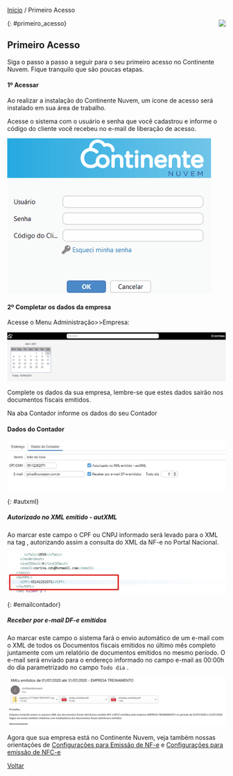 [Início](index.md) / Primeiro Acesso

<a href="http://docs.continentenuvem.com.br/dicas.html#dicas"><img align="right" src="http://docs.continentenuvem.com.br/images/dicas.png"></a>



{: #primeiro_acesso}

## Primeiro Acesso

Siga o passo a passo a seguir para o seu primeiro acesso no Continente Nuvem. Fique tranquilo que são poucas etapas.



#### 1º Acessar

 Ao realizar a instalação do Continente Nuvem, um ícone de acesso será instalado em sua área de trabalho. 

Acesse o sistema com o usuário e senha que você cadastrou e informe o código do cliente você recebeu no e-mail de liberação de acesso.

![](images/primeiro_acesso_login.gif)



#### 2º Completar os dados da empresa

Acesse o Menu Administração>>Empresa:

![](images/primeiro_acesso_menu_empresa.gif)

Complete os dados da sua empresa, lembre-se que estes dados sairão nos documentos fiscais emitidos.

Na aba Contador informe os dados do seu Contador

#### Dados do Contador

![](images/administracao_empresa_contador.jpg)

{: #autxml}

##### Autorizado no XML emitido - autXML

 Ao marcar este campo o CPF ou CNPJ informado será levado para o XML na tag <autXML>, autorizando assim a consulta do XML da NF-e no Portal Nacional.

![](images/administracao_empresa_contador_autxml.jpg)



{: #emailcontador}

##### Receber por e-mail DF-e emitidos 

Ao marcar este campo o sistema fará o envio automático de um e-mail com o XML de todos os Documentos fiscais emitidos no último mês completo juntamente com um relatório de documentos emitidos no mesmo período. O e-mail será enviado para o endereço informado no campo e-mail as 00:00h do dia parametrizado no campo `Todo dia` .

![](images/administracao_empresa_contador_emailcontador.jpg)



 Agora que sua empresa está no Continente Nuvem, veja também nossas orientações  de [Configurações para Emissão de NF-e](configuracoes_emissao_nfe) e [Configurações para emissão de NFC-e](configuracoes_emissao_nfce)



[Voltar](index.md)

